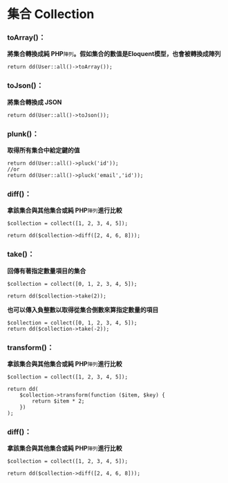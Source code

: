 # 集合 Collection

### toArray\(\)：

**將集合轉換成純 PHP**`陣列`**。假如集合的數值是Eloquent模型，也會被轉換成陣列**

```
return dd(User::all()->toArray());
```

### toJson\(\)：

**將集合轉換成 JSON**

```
return dd(User::all()->toJson());
```

### plunk\(\)：

**取得所有集合中給定鍵的值**

```
return dd(User::all()->pluck('id'));
//or 
return dd(User::all()->pluck('email','id'));
```

### diff\(\)：

**拿該集合與其他集合或純 PHP**`陣列`**進行比較**

```
$collection = collect([1, 2, 3, 4, 5]);

return dd($collection->diff([2, 4, 6, 8]));
```

### take\(\)：

**回傳有著指定數量項目的集合**

```
$collection = collect([0, 1, 2, 3, 4, 5]);

return dd($collection->take(2));
```

**也可以傳入負整數以取得從集合倒數來算指定數量的項目**

```
$collection = collect([0, 1, 2, 3, 4, 5]);
return dd($collection->take(-2));
```

### transform\(\)：

**拿該集合與其他集合或純 PHP**`陣列`**進行比較**

```
$collection = collect([1, 2, 3, 4, 5]);

return dd(
    $collection->transform(function ($item, $key) {
        return $item * 2;
    })
);
```

### diff\(\)：

**拿該集合與其他集合或純 PHP**`陣列`**進行比較**

```
$collection = collect([1, 2, 3, 4, 5]);

return dd($collection->diff([2, 4, 6, 8]));
```



